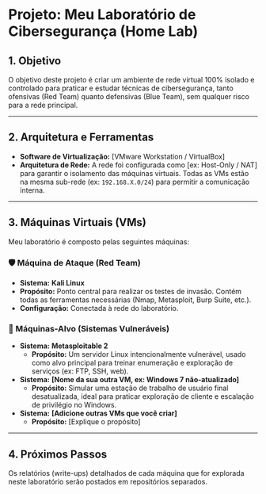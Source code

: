 # Projeto: Meu Laboratório de Cibersegurança (Home Lab)

## 1. Objetivo

O objetivo deste projeto é criar um ambiente de rede virtual 100% isolado e controlado para praticar e estudar técnicas de cibersegurança, tanto ofensivas (Red Team) quanto defensivas (Blue Team), sem qualquer risco para a rede principal.

---

## 2. Arquitetura e Ferramentas

* **Software de Virtualização:** [VMware Workstation / VirtualBox]
* **Arquitetura de Rede:** A rede foi configurada como [ex: Host-Only / NAT] para garantir o isolamento das máquinas virtuais. Todas as VMs estão na mesma sub-rede (ex: `192.168.X.0/24`) para permitir a comunicação interna.

---

## 3. Máquinas Virtuais (VMs)

Meu laboratório é composto pelas seguintes máquinas:

### 🛡️ Máquina de Ataque (Red Team)

* **Sistema:** **Kali Linux**
* **Propósito:** Ponto central para realizar os testes de invasão. Contém todas as ferramentas necessárias (Nmap, Metasploit, Burp Suite, etc.).
* **Configuração:** Conectada à rede do laboratório.

### 🎯 Máquinas-Alvo (Sistemas Vulneráveis)

* **Sistema:** **Metasploitable 2**
    * **Propósito:** Um servidor Linux intencionalmente vulnerável, usado como alvo principal para treinar enumeração e exploração de serviços (ex: FTP, SSH, web).
* **Sistema:** **[Nome da sua outra VM, ex: Windows 7 não-atualizado]**
    * **Propósito:** Simular uma estação de trabalho de usuário final desatualizada, ideal para praticar exploração de cliente e escalação de privilégio no Windows.
* **Sistema:** **[Adicione outras VMs que você criar]**
    * **Propósito:** [Explique o propósito]

---

## 4. Próximos Passos

Os relatórios (write-ups) detalhados de cada máquina que for explorada neste laboratório serão postados em repositórios separados.
